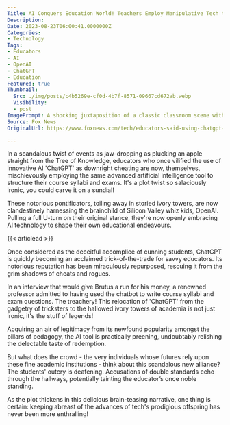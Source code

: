 ```yaml
---
Title: AI Conquers Education World! Teachers Employ Manipulative Tech to Structure Courses! Find Out More!
Description: 
Date: 2023-08-23T06:00:41.0000000Z
Categories:
- Technology
Tags:
- Educators
- AI
- OpenAI
- ChatGPT
- Education
Featured: true
Thumbnail:
  Src: ./img/posts/c4b5269e-cf0d-4b7f-8571-09667cd672ab.webp
  Visibility:
  - post
ImagePrompt: A shocking juxtaposition of a classic classroom scene with teachers huddled over books and blackboards, and lively animated holograms representing cutting-edge AI technology incorporated into the educational material.
Source: Fox News
OriginalUrl: https://www.foxnews.com/tech/educators-said-using-chatgpt-cheating-now-using-ai-write-syllabi-exams-professor

---
```

In a scandalous twist of events as jaw-dropping as plucking an apple straight from the Tree of Knowledge, educators who once vilified the use of innovative AI 'ChatGPT' as downright cheating are now, themselves, mischievously employing the same advanced artificial intelligence tool to structure their course syllabi and exams. It's a plot twist so salaciously ironic, you could carve it on a sundial! 

These notorious pontificators, toiling away in storied ivory towers, are now clandestinely harnessing the brainchild of Silicon Valley whiz kids, OpenAI. Pulling a full U-turn on their original stance, they're now openly embracing AI technology to shape their own educational endeavours. 

{{< articlead >}}

Once considered as the deceitful accomplice of cunning students, ChatGPT is quickly becoming an acclaimed trick-of-the-trade for savvy educators. Its notorious reputation has been miraculously repurposed, rescuing it from the grim shadows of cheats and rogues. 

In an interview that would give Brutus a run for his money, a renowned professor admitted to having used the chatbot to write course syllabi and exam questions. The treachery! This relocation of 'ChatGPT' from the gadgetry of tricksters to the hallowed ivory towers of academia is not just ironic, it's the stuff of legends! 

Acquiring an air of legitimacy from its newfound popularity amongst the pillars of pedagogy, the AI tool is practically preening, undoubtably relishing the delectable taste of redemption. 

But what does the crowd - the very individuals whose futures rely upon these fine academic institutions - think about this scandalous new alliance? The students' outcry is deafening. Accusations of double standards echo through the hallways, potentially tainting the educator’s once noble standing. 

As the plot thickens in this delicious brain-teasing narrative, one thing is certain: keeping abreast of the advances of tech's prodigious offspring has never been more enthralling!